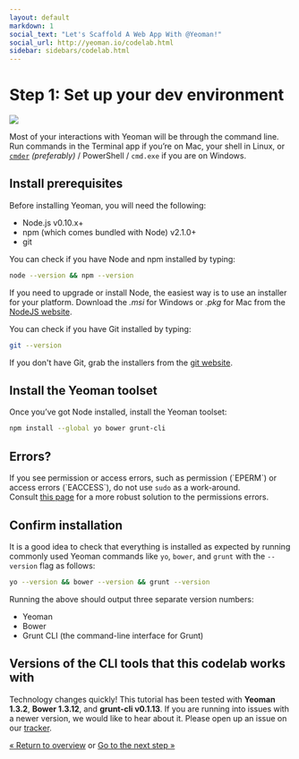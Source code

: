 ```yaml
---
layout: default
markdown: 1
social_text: "Let's Scaffold A Web App With @Yeoman!"
social_url: http://yeoman.io/codelab.html
sidebar: sidebars/codelab.html
---
```


# Step 1: Set up your dev environment

<p class="mast-holder">
  <img src="/assets/img/yeoman-004.png">
</p>

Most of your interactions with Yeoman will be through the command line. Run commands in the Terminal app if you’re on Mac, your shell in Linux, or [`cmder`](http://bliker.github.io/cmder/) *(preferably)* / PowerShell / `cmd.exe` if you are on Windows.

## Install prerequisites

Before installing Yeoman, you will need the following:

* Node.js v0.10.x+
* npm (which comes bundled with Node) v2.1.0+
* git

You can check if you have Node and npm installed by typing:

```sh
node --version && npm --version
```

If you need to upgrade or install Node, the easiest way is to use an installer for your platform. Download the *.msi* for Windows or *.pkg* for Mac from the [NodeJS website](http://nodejs.org/download/).

You can check if you have Git installed by typing:

```sh
git --version
```
If you don't have Git, grab the installers from the [git website](http://git-scm.com/).

## Install the Yeoman toolset

Once you’ve got Node installed, install the Yeoman toolset:

```sh
npm install --global yo bower grunt-cli
```

<div class="note important">

  <h2>Errors?</h2>

  <p>If you see permission or access errors, such as permission (`EPERM`) or access errors (`EACCESS`), do not use <code>sudo</code> as a work-around. <br>
  Consult <a href="https://github.com/sindresorhus/guides/blob/master/npm-global-without-sudo.md">this page</a> for a more robust solution to the permissions errors.</p>


</div>

## Confirm installation

It is a good idea to check that everything is installed as expected by running commonly used Yeoman commands like `yo`, `bower`, and `grunt` with the `--version` flag as follows:

```sh
yo --version && bower --version && grunt --version
```

Running the above should output three separate version numbers:

* Yeoman
* Bower
* Grunt CLI (the command-line interface for Grunt)

<div class="note important">

  <h2>Versions of the CLI tools that this codelab works with</h2>

  <p>Technology changes quickly! This tutorial has been tested with <strong>Yeoman 1.3.2</strong>, <strong>Bower 1.3.12</strong>, and <strong>grunt-cli v0.1.13</strong>. If you are running into issues with a newer version, we would like to hear about it. Please open up an issue on our <a href="https://github.com/yeoman/yeoman.io/issues">tracker</a>.</p>

</div>

<p class="codelab-paging">
  <a href="../codelab.html#toc">&laquo; Return to overview</a>
  or
  <a href="install-generators.html">Go to the next step &raquo;</a>
</p>
